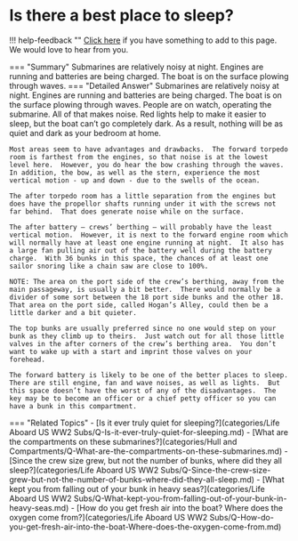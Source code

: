 # Is there a best place to sleep?

!!! help-feedback ""
    [Click here](https://replace.md) if you have something to add to this page. We would love to hear from you.

=== "Summary"
    Submarines are relatively noisy at night. Engines are running and batteries are being charged. The boat is on the surface plowing through waves.
=== "Detailed Answer"
    Submarines are relatively noisy at night.  Engines are running and batteries are being charged.  The boat is on the surface plowing through waves.  People are on watch, operating the submarine.  All of that makes noise.  Red lights help to make it easier to sleep, but the boat can’t go completely dark.  As a result, nothing will be as quiet and dark as your bedroom at home.

    Most areas seem to have advantages and drawbacks.  The forward torpedo room is farthest from the engines, so that noise is at the lowest level here.  However, you do hear the bow crashing through the waves.  In addition, the bow, as well as the stern, experience the most vertical motion - up and down - due to the swells of the ocean.

    The after torpedo room has a little separation from the engines but does have the propellor shafts running under it with the screws not far behind.  That does generate noise while on the surface.

    The after battery – crews’ berthing – will probably have the least vertical motion.  However, it is next to the forward engine room which will normally have at least one engine running at night.  It also has a large fan pulling air out of the battery well during the battery charge.  With 36 bunks in this space, the chances of at least one sailor snoring like a chain saw are close to 100%.

    NOTE: The area on the port side of the crew’s berthing, away from the main passageway, is usually a bit better.  There would normally be a divider of some sort between the 18 port side bunks and the other 18.  That area on the port side, called Hogan’s Alley, could then be a little darker and a bit quieter.

    The top bunks are usually preferred since no one would step on your bunk as they climb up to theirs.  Just watch out for all those little valves in the after corners of the crew’s berthing area.  You don’t want to wake up with a start and imprint those valves on your forehead.

    The forward battery is likely to be one of the better places to sleep.  There are still engine, fan and wave noises, as well as lights.  But this space doesn’t have the worst of any of the disadvantages.  The key may be to become an officer or a chief petty officer so you can have a bunk in this compartment.
=== "Related Topics"
    - [Is it ever truly quiet for sleeping?](categories/Life Aboard US WW2 Subs/Q-Is-it-ever-truly-quiet-for-sleeping.md)
    - [What are the compartments on these submarines?](categories/Hull and Compartments/Q-What-are-the-compartments-on-these-submarines.md)
    - [Since the crew size grew, but not the number of bunks, where did they all sleep?](categories/Life Aboard US WW2 Subs/Q-Since-the-crew-size-grew-but-not-the-number-of-bunks-where-did-they-all-sleep.md)
    - [What kept you from falling out of your bunk in heavy seas?](categories/Life Aboard US WW2 Subs/Q-What-kept-you-from-falling-out-of-your-bunk-in-heavy-seas.md)
    - [How do you get fresh air into the boat?  Where does the oxygen come from?](categories/Life Aboard US WW2 Subs/Q-How-do-you-get-fresh-air-into-the-boat-Where-does-the-oxygen-come-from.md)

